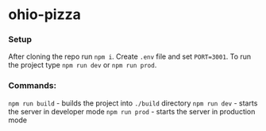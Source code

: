 # ohio-pizza

### Setup

After cloning the repo run `npm i`. Create `.env` file and set `PORT=3001`. To run the project type `npm run dev` or `npm run prod`.

### Commands:

`npm run build` - builds the project into `./build` directory
`npm run dev` - starts the server in developer mode
`npm run prod` - starts the server in production mode
